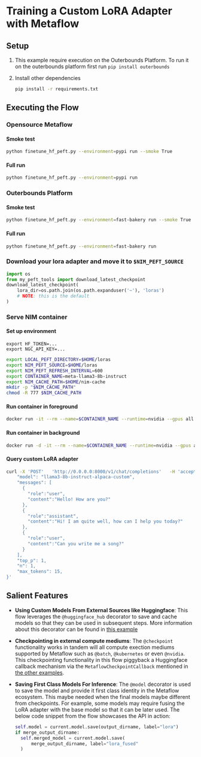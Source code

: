 # Training a Custom LoRA Adapter with Metaflow 

## Setup

1. This example require execution on the Outerbounds Platform. To run it on the outerbounds platform first run `pip install outerbounds`

2. Install other dependencies
    ```bash
    pip install -r requirements.txt
    ```

## Executing the Flow

### Opensource Metaflow


#### Smoke test
```bash
python finetune_hf_peft.py --environment=pypi run --smoke True
```

#### Full run
```bash
python finetune_hf_peft.py --environment=pypi run
```


### Outerbounds Platform

#### Smoke test
```bash
python finetune_hf_peft.py --environment=fast-bakery run --smoke True
```

#### Full run
```bash
python finetune_hf_peft.py --environment=fast-bakery run
```


### Download your lora adapter and move it to `$NIM_PEFT_SOURCE`

```python
import os
from my_peft_tools import download_latest_checkpoint
download_latest_checkpoint(
    lora_dir=os.path.join(os.path.expanduser('~'), 'loras') 
    # NOTE: this is the default
)
```

### Serve NIM container

#### Set up environment
```
export HF_TOKEN=...
export NGC_API_KEY=...
```

```bash
export LOCAL_PEFT_DIRECTORY=$HOME/loras
export NIM_PEFT_SOURCE=$HOME/loras
export NIM_PEFT_REFRESH_INTERVAL=600 
export CONTAINER_NAME=meta-llama3-8b-instruct
export NIM_CACHE_PATH=$HOME/nim-cache
mkdir -p "$NIM_CACHE_PATH"
chmod -R 777 $NIM_CACHE_PATH
```

#### Run container in foreground
```bash
docker run -it --rm --name=$CONTAINER_NAME --runtime=nvidia --gpus all --shm-size=16GB -e NGC_API_KEY=$NGC_API_KEY -e NIM_PEFT_SOURCE -e NIM_PEFT_REFRESH_INTERVAL -v $NIM_CACHE_PATH:/opt/nim/.cache -v $LOCAL_PEFT_DIRECTORY:$NIM_PEFT_SOURCE  -p 8000:8000 nvcr.io/nim/meta/llama3-8b-instruct:latest
```

#### Run container in background
```bash
docker run -d -it --rm --name=$CONTAINER_NAME --runtime=nvidia --gpus all --shm-size=16GB -e NGC_API_KEY=$NGC_API_KEY -e NIM_PEFT_SOURCE -e NIM_PEFT_REFRESH_INTERVAL -v $NIM_CACHE_PATH:/opt/nim/.cache -v $LOCAL_PEFT_DIRECTORY:$NIM_PEFT_SOURCE  -p 8000:8000 nvcr.io/nim/meta/llama3-8b-instruct:latest
```

#### Query custom LoRA adapter

```bash
curl -X 'POST'   'http://0.0.0.0:8000/v1/chat/completions'   -H 'accept: application/json'   -H 'Content-Type: application/json'   -d '{
    "model": "llama3-8b-instruct-alpaca-custom",
    "messages": [
      {
        "role":"user",
        "content":"Hello! How are you?"
      },
      {
        "role":"assistant",
        "content":"Hi! I am quite well, how can I help you today?"
      },
      {
        "role":"user",
        "content":"Can you write me a song?"
      }
    ],
    "top_p": 1,
    "n": 1,
    "max_tokens": 15,
}'
```

## Salient Features

- **Using Custom Models From External Sources like Huggingface**: This flow leverages the `@huggingface_hub` decorator to save and cache models so that they can be used in subsequent steps. More information about this decorator can be found in [this example](../hf_registry/)

- **Checkpointing in external compute mediums**: The `@checkpoint` functionality works in tandem will all compute exection mediums supported by Metaflow such as `@batch`, `@kubernetes` or even `@nvidia`. This checkpointing functionality in this flow piggyback a Huggingface callback mechanism via the `MetaflowCheckpointCallback` mentioned in [the other examples](../lora_huggingface/). 

- **Saving First Class Models For Inference**: The `@model` decorator is used to save the model and provide it first class identity in the Metaflow ecosystem. This maybe needed when the final models maybe different from checkpoints. For example, some models may require fusing the LoRA adapter with the base model so that it can be later used. The below code snippet from the flow showcases the API in action: 
  ```python
  self.model = current.model.save(output_dirname, label="lora")
  if merge_output_dirname:
    self.merged_model = current.model.save(
        merge_output_dirname, label="lora_fused"
    )
  ```
